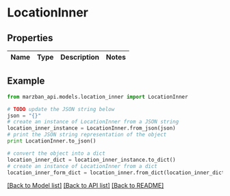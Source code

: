 # LocationInner


## Properties

Name | Type | Description | Notes
------------ | ------------- | ------------- | -------------

## Example

```python
from marzban_api.models.location_inner import LocationInner

# TODO update the JSON string below
json = "{}"
# create an instance of LocationInner from a JSON string
location_inner_instance = LocationInner.from_json(json)
# print the JSON string representation of the object
print LocationInner.to_json()

# convert the object into a dict
location_inner_dict = location_inner_instance.to_dict()
# create an instance of LocationInner from a dict
location_inner_form_dict = location_inner.from_dict(location_inner_dict)
```
[[Back to Model list]](../README.md#documentation-for-models) [[Back to API list]](../README.md#documentation-for-api-endpoints) [[Back to README]](../README.md)


